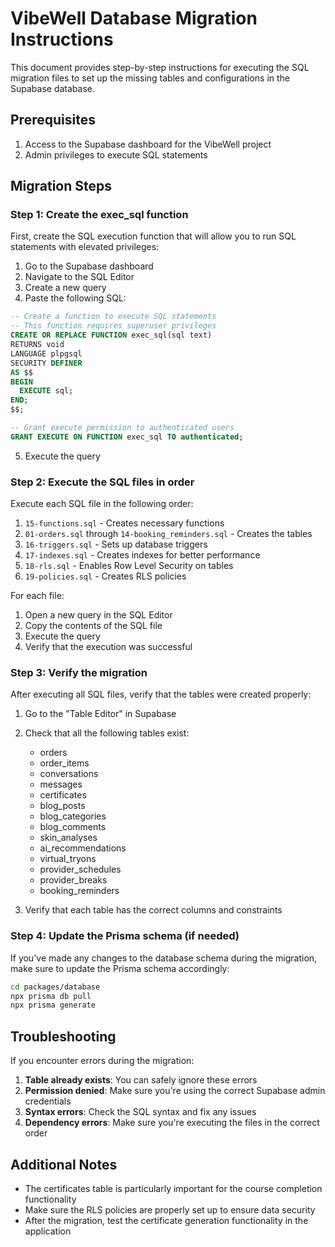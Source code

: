# VibeWell Database Migration Instructions

This document provides step-by-step instructions for executing the SQL migration files to set up the missing tables and configurations in the Supabase database.

## Prerequisites

1. Access to the Supabase dashboard for the VibeWell project
2. Admin privileges to execute SQL statements

## Migration Steps

### Step 1: Create the exec_sql function

First, create the SQL execution function that will allow you to run SQL statements with elevated privileges:

1. Go to the Supabase dashboard
2. Navigate to the SQL Editor
3. Create a new query
4. Paste the following SQL:

```sql
-- Create a function to execute SQL statements
-- This function requires superuser privileges
CREATE OR REPLACE FUNCTION exec_sql(sql text)
RETURNS void
LANGUAGE plpgsql
SECURITY DEFINER
AS $$
BEGIN
  EXECUTE sql;
END;
$$;

-- Grant execute permission to authenticated users
GRANT EXECUTE ON FUNCTION exec_sql TO authenticated;
```

5. Execute the query

### Step 2: Execute the SQL files in order

Execute each SQL file in the following order:

1. `15-functions.sql` - Creates necessary functions
2. `01-orders.sql` through `14-booking_reminders.sql` - Creates the tables
3. `16-triggers.sql` - Sets up database triggers
4. `17-indexes.sql` - Creates indexes for better performance
5. `18-rls.sql` - Enables Row Level Security on tables
6. `19-policies.sql` - Creates RLS policies

For each file:
1. Open a new query in the SQL Editor
2. Copy the contents of the SQL file
3. Execute the query
4. Verify that the execution was successful

### Step 3: Verify the migration

After executing all SQL files, verify that the tables were created properly:

1. Go to the "Table Editor" in Supabase
2. Check that all the following tables exist:
   - orders
   - order_items
   - conversations
   - messages
   - certificates
   - blog_posts
   - blog_categories
   - blog_comments
   - skin_analyses
   - ai_recommendations
   - virtual_tryons
   - provider_schedules
   - provider_breaks
   - booking_reminders

3. Verify that each table has the correct columns and constraints

### Step 4: Update the Prisma schema (if needed)

If you've made any changes to the database schema during the migration, make sure to update the Prisma schema accordingly:

```bash
cd packages/database
npx prisma db pull
npx prisma generate
```

## Troubleshooting

If you encounter errors during the migration:

1. **Table already exists**: You can safely ignore these errors
2. **Permission denied**: Make sure you're using the correct Supabase admin credentials
3. **Syntax errors**: Check the SQL syntax and fix any issues
4. **Dependency errors**: Make sure you're executing the files in the correct order

## Additional Notes

- The certificates table is particularly important for the course completion functionality
- Make sure the RLS policies are properly set up to ensure data security
- After the migration, test the certificate generation functionality in the application 